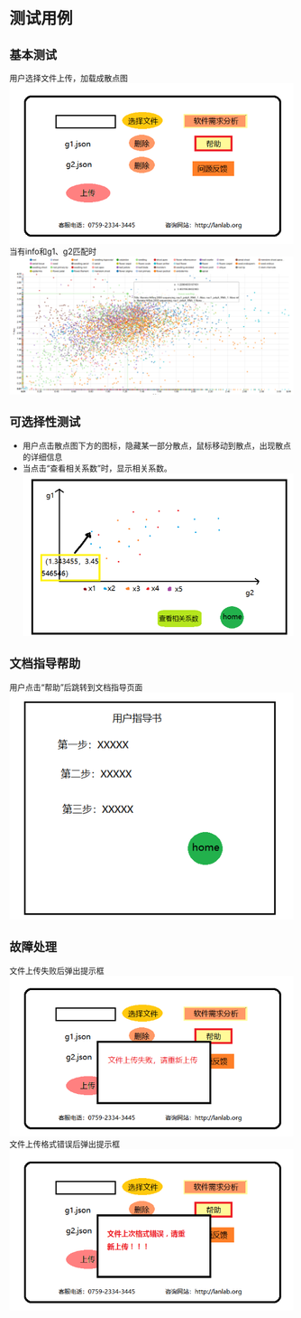 # 测试用例
## 基本测试
   用户选择文件上传，加载成散点图    
![](https://raw.githubusercontent.com/bananahab/System/master/docs/image/homePage.png) 
   当有info和g1、g2匹配时
![](https://raw.githubusercontent.com/bananahab/System/master/docs/image/page1.PNG)  
## 可选择性测试
- 用户点击散点图下方的图标，隐藏某一部分散点，鼠标移动到散点，出现散点的详细信息
- 当点击“查看相关系数”时，显示相关系数。
![](https://raw.githubusercontent.com/bananahab/System/master/docs/image/page2.png)  
## 文档指导帮助
   用户点击“帮助”后跳转到文档指导页面  
![](https://raw.githubusercontent.com/bananahab/System/master/docs/image/page4.png)  
## 故障处理
   文件上传失败后弹出提示框  
![](https://raw.githubusercontent.com/bananahab/System/master/docs/image/errorPage.png)  
   文件上传格式错误后弹出提示框
![](https://raw.githubusercontent.com/bananahab/System/master/docs/image/errorPage1.png)
 
 
 
